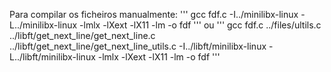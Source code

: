 Para compilar os ficheiros manualmente:
    '''
        gcc fdf.c -I../minilibx-linux -L../minilibx-linux -lmlx -lXext -lX11 -lm -o fdf
    '''
    ou
    '''
    gcc fdf.c ../files/ultils.c ../libft/get_next_line/get_next_line.c ../libft/get_next_line/get_next_line_utils.c -I../libft/minilibx-linux -L../libft/minilibx-linux  -lmlx -lXext -lX11 -lm -o fdf
    '''